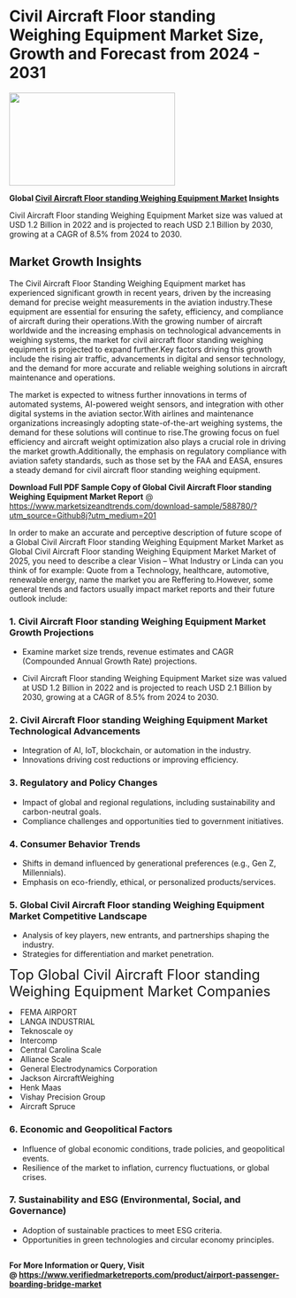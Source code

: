 <H1>Civil Aircraft Floor standing Weighing Equipment Market Size, Growth and Forecast from 2024 - 2031</H1><img class="aligncenter size-medium wp-image-584254" src="https://thirdeyenews.in/wp-content/uploads/2024/09/Global-Market-Research-300x168.jpeg" alt="" width="300" height="168" /><p><strong>Global&nbsp;<a href="https://www.marketsizeandtrends.com/download-sample/588780/?utm_source=Github8j?utm_medium=201">Civil Aircraft Floor standing Weighing Equipment Market</a> Insights</strong></p><p>Civil Aircraft Floor standing Weighing Equipment Market size was valued at USD 1.2 Billion in 2022 and is projected to reach USD 2.1 Billion by 2030, growing at a CAGR of 8.5% from 2024 to 2030.</p><p><h2>Market Growth Insights</h2> <p>The Civil Aircraft Floor Standing Weighing Equipment market has experienced significant growth in recent years, driven by the increasing demand for precise weight measurements in the aviation industry.These equipment are essential for ensuring the safety, efficiency, and compliance of aircraft during their operations.With the growing number of aircraft worldwide and the increasing emphasis on technological advancements in weighing systems, the market for civil aircraft floor standing weighing equipment is projected to expand further.Key factors driving this growth include the rising air traffic, advancements in digital and sensor technology, and the demand for more accurate and reliable weighing solutions in aircraft maintenance and operations.</p> <p></p> <p>The market is expected to witness further innovations in terms of automated systems, AI-powered weight sensors, and integration with other digital systems in the aviation sector.With airlines and maintenance organizations increasingly adopting state-of-the-art weighing systems, the demand for these solutions will continue to rise.The growing focus on fuel efficiency and aircraft weight optimization also plays a crucial role in driving the market growth.Additionally, the emphasis on regulatory compliance with aviation safety standards, such as those set by the FAA and EASA, ensures a steady demand for civil aircraft floor standing weighing equipment.</p> <p></p><p><span class=""><strong>Download Full PDF Sample Copy of Global Civil Aircraft Floor standing Weighing Equipment Market Report</strong> @ <a href="https://www.marketsizeandtrends.com/download-sample/588780/?utm_source=Github8j?utm_medium=201" target="_blank">https://www.marketsizeandtrends.com/download-sample/588780/?utm_source=Github8j?utm_medium=201</a></span></p><p>In order to make an accurate and perceptive description of future scope of a Global&nbsp;Civil Aircraft Floor standing Weighing Equipment Market Market as Global&nbsp;Civil Aircraft Floor standing Weighing Equipment Market Market of 2025, you need to describe a clear Vision &ndash; What Industry or Linda can you think of for example: Quote from a Technology, healthcare, automotive, renewable energy, name the market you are Reffering to.However, some general trends and factors usually impact market reports and their future outlook include:</p><h3>1.&nbsp;<strong>Civil Aircraft Floor standing Weighing Equipment Market Growth Projections</strong></h3><ul><li>Examine market size trends, revenue estimates and CAGR (Compounded Annual Growth Rate) projections.</li><li><p>Civil Aircraft Floor standing Weighing Equipment Market size was valued at USD 1.2 Billion in 2022 and is projected to reach USD 2.1 Billion by 2030, growing at a CAGR of 8.5% from 2024 to 2030.</p></li></ul><h3>2.&nbsp;<strong>Civil Aircraft Floor standing Weighing Equipment Market Technological Advancements</strong></h3><ul><li>Integration of AI, IoT, blockchain, or automation in the industry.</li><li>Innovations driving cost reductions or improving efficiency.</li></ul><h3>3.&nbsp;<strong>Regulatory and Policy Changes</strong></h3><ul><li>Impact of global and regional regulations, including sustainability and carbon-neutral goals.</li><li>Compliance challenges and opportunities tied to government initiatives.</li></ul><h3>4.&nbsp;<strong>Consumer Behavior Trends</strong></h3><ul><li>Shifts in demand influenced by generational preferences (e.g., Gen Z, Millennials).</li><li>Emphasis on eco-friendly, ethical, or personalized products/services.</li></ul><h3>5.&nbsp;<strong>Global Civil Aircraft Floor standing Weighing Equipment Market Competitive Landscape</strong></h3><ul><li>Analysis of key players, new entrants, and partnerships shaping the industry.</li><li>Strategies for differentiation and market penetration.</li></ul><p data-pm-slice="1 1 []"><span style="color: inherit; font-family: inherit; font-size: 25px;">Top Global Civil Aircraft Floor standing Weighing Equipment Market Companies</span></p><div class="" data-test-id=""><p><li>FEMA AIRPORT</li><li> LANGA INDUSTRIAL</li><li> Teknoscale oy</li><li> Intercomp</li><li> Central Carolina Scale</li><li> Alliance Scale</li><li> General Electrodynamics Corporation</li><li> Jackson AircraftWeighing</li><li> Henk Maas</li><li> Vishay Precision Group</li><li> Aircraft Spruce</li></p></div><h3>6.&nbsp;<strong>Economic and Geopolitical Factors</strong></h3><ul><li>Influence of global economic conditions, trade policies, and geopolitical events.</li><li>Resilience of the market to inflation, currency fluctuations, or global crises.</li></ul><h3>7.&nbsp;<strong>Sustainability and ESG (Environmental, Social, and Governance)</strong></h3><ul><li>Adoption of sustainable practices to meet ESG criteria.</li><li>Opportunities in green technologies and circular economy principles.</li></ul><h2><strong style="font-size: 14px;">For More Information or Query, Visit @&nbsp;</strong><a style="background-color: #ffffff; font-size: 14px;" href="https://www.marketsizeandtrends.com/report/civil-aircraft-floor-standing-weighing-equipment-market/" target="_blank">https://www.verifiedmarketreports.com/product/airport-passenger-boarding-bridge-market</a></h2>
